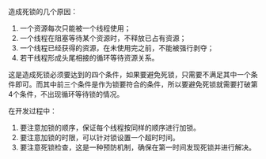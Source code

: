 造成死锁的几个原因：

1. 一个资源每次只能被一个线程使用；
2. 一个线程在阻塞等待某个资源时，不释放已占有资源；
3. 一个线程已经获得的资源，在未使用完之前，不能被强行剥夺；
4. 若干线程形成头尾相接的循环等待资源关系。

这是造成死锁必须要达到的四个条件，如果要避免死锁，只需要不满足其中一个条件即可。而其中前三个条件是作为锁要符合的条件，所以要避免死锁就需要打破第4个条件，不出现循环等待锁的情况。

在开发过程中：

1. 要注意加锁的顺序，保证每个线程按同样的顺序进行加锁。
2. 要注意加锁的时限，可以针对锁设置一个超时时间。
3. 要注意死锁检查，这是一种预防机制，确保在第一时间发现死锁并进行解决。

